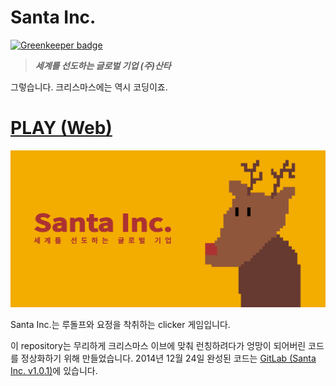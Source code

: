 # Santa Inc.

[![Greenkeeper badge](https://badges.greenkeeper.io/ParkSB/santa-inc.svg)](https://greenkeeper.io/)

> **_세계를 선도하는 글로벌 기업 (주)산타_**

그렇습니다. 크리스마스에는 역시 코딩이죠. 
 
# [PLAY (Web)](https://harooo.com/oddgame/santa/)

![Santa Inc.](assets/meta/preview.png)

Santa Inc.는 루돌프와 요정을 착취하는 clicker 게임입니다. 

이 repository는 무리하게 크리스마스 이브에 맞춰 런칭하려다가 엉망이 되어버린 코드를 정상화하기 위해 만들었습니다. 2014년 12월 24일 완성된 코드는 [GitLab (Santa Inc. v1.0.1)](https://gitlab.com/ParkSB/santa-inc)에 있습니다.